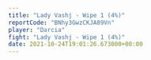 ```yaml
---
title: "Lady Vashj - Wipe 1 (4%)"
reportCode: "BNhy3GwzCKJA89Vn"
player: "Darcia"
fight: "Lady Vashj - Wipe 1 (4%)"
date: 2021-10-24T19:01:26.673000+00:00
---
```

